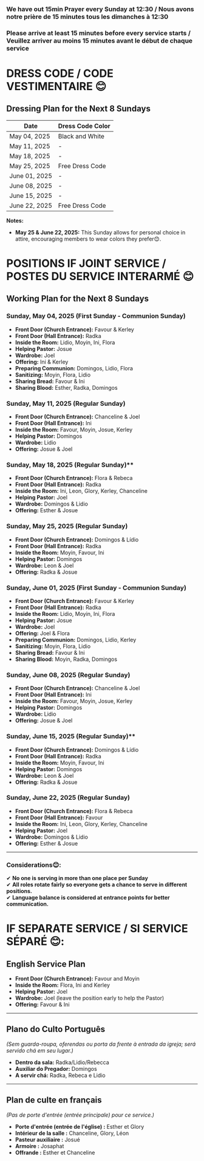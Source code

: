 ### We have out 15min Prayer every Sunday at 12:30 / Nous avons notre prière de 15 minutes tous les dimanches à 12:30
### Please arrive at least 15 minutes before every service starts / Veuillez arriver au moins 15 minutes avant le début de chaque service

# DRESS CODE / CODE VESTIMENTAIRE 😊

## **Dressing Plan for the Next 8 Sundays**

| Date                 | Dress Code Color |
|----------------------|------------------|
| May 04, 2025         | Black and White  |
| May 11, 2025         | -                |
| May 18, 2025         | -                |
| May 25, 2025         | Free Dress Code  |
| June 01, 2025        | -                |
| June 08, 2025        | -                |
| June 15, 2025        | -                |
| June 22, 2025        | Free Dress Code  |

**Notes:**

- **May 25 & June 22, 2025:** This Sunday allows for personal choice in attire, encouraging members to wear colors they prefer😊.

# POSITIONS IF JOINT SERVICE / POSTES DU SERVICE INTERARMÉ 😊

## **Working Plan for the Next 8 Sundays**

### **Sunday, May 04, 2025** (First Sunday - Communion Sunday)  
- **Front Door (Church Entrance):** Favour & Kerley 
- **Front Door (Hall Entrance):** Radka  
- **Inside the Room:** Lidio, Moyin, Ini, Flora  
- **Helping Pastor:** Josue  
- **Wardrobe:** Joel 
- **Offering:** Ini & Kerley  
- **Preparing Communion:** Domingos, Lidio, Flora
- **Sanitizing:** Moyin, Flora, Lidio  
- **Sharing Bread:** Favour & Ini  
- **Sharing Blood:** Esther, Radka, Domingos   

### **Sunday, May 11, 2025** (Regular Sunday)  
- **Front Door (Church Entrance):** Chanceline & Joel  
- **Front Door (Hall Entrance):** Ini  
- **Inside the Room:** Favour, Moyin, Josue, Kerley  
- **Helping Pastor:** Domingos  
- **Wardrobe:** Lidio  
- **Offering:** Josue & Joel  

### **Sunday, May 18, 2025** (Regular Sunday)**  
- **Front Door (Church Entrance):** Flora & Rebeca  
- **Front Door (Hall Entrance):** Radka  
- **Inside the Room:** Ini, Leon, Glory, Kerley, Chanceline 
- **Helping Pastor:** Joel  
- **Wardrobe:** Domingos & Lidio  
- **Offering:** Esther & Josue   

### **Sunday,  May 25, 2025** (Regular Sunday)  
- **Front Door (Church Entrance):** Domingos & Lídio 
- **Front Door (Hall Entrance):** Radka  
- **Inside the Room:** Moyin, Favour, Ini 
- **Helping Pastor:** Domingos  
- **Wardrobe:** Leon & Joel
- **Offering:** Radka & Josue   

### **Sunday, June 01, 2025** (First Sunday - Communion Sunday)  
- **Front Door (Church Entrance):** Favour & Kerley 
- **Front Door (Hall Entrance):** Radka  
- **Inside the Room:** Lidio, Moyin, Ini, Flora  
- **Helping Pastor:** Josue  
- **Wardrobe:** Joel 
- **Offering:** Joel & Flora  
- **Preparing Communion:** Domingos, Lidio, Kerley
- **Sanitizing:** Moyin, Flora, Lidio  
- **Sharing Bread:** Favour & Ini  
- **Sharing Blood:** Moyin, Radka, Domingos  

### **Sunday, June 08, 2025** (Regular Sunday)  
- **Front Door (Church Entrance):** Chanceline & Joel  
- **Front Door (Hall Entrance):** Ini  
- **Inside the Room:** Favour, Moyin, Josue, Kerley  
- **Helping Pastor:** Domingos  
- **Wardrobe:** Lidio  
- **Offering:** Josue & Joel   

### **Sunday, June 15, 2025** (Regular Sunday)**  
- **Front Door (Church Entrance):** Domingos & Lídio 
- **Front Door (Hall Entrance):** Radka  
- **Inside the Room:** Moyin, Favour, Ini 
- **Helping Pastor:** Domingos  
- **Wardrobe:** Leon & Joel
- **Offering:** Radka & Josue  

### **Sunday, June 22, 2025** (Regular Sunday)  
- **Front Door (Church Entrance):** Flora & Rebeca  
- **Front Door (Hall Entrance):** Favour  
- **Inside the Room:** Ini, Leon, Glory, Kerley, Chanceline 
- **Helping Pastor:** Joel  
- **Wardrobe:** Domingos & Lidio  
- **Offering:** Esther & Josue  

---

### **Considerations😊:**
✔ **No one is serving in more than one place per Sunday**  
✔ **All roles rotate fairly so everyone gets a chance to serve in different positions.**  
✔ **Language balance is considered at entrance points for better communication.**  

# IF SEPARATE SERVICE / SI SERVICE SÉPARÉ 😊:


## **English Service Plan**
- **Front Door (Church Entrance):** Favour and Moyin
- **Inside the Room:** Flora, Ini and Kerley  
- **Helping Pastor:** Joel  
- **Wardrobe:** Joel (leave the position early to help the Pastor)  
- **Offering:** Favour & Ini  

---

## **Plano do Culto Português**
*(Sem guarda-roupa, oferendas ou porta da frente à entrada da igreja; será servido chá em seu lugar.)*
- **Dentro da sala:** Radka/Lidio/Rebecca
- **Auxiliar do Pregador:** Domingos
- **A servir chá:** Radka, Rebeca e Lidio

---

## **Plan de culte en français**
*(Pas de porte d'entrée (entrée principale) pour ce service.)*
- **Porte d'entrée (entrée de l'église) :** Esther et Glory
- **Intérieur de la salle :** Chanceline, Glory, Léon
- **Pasteur auxiliaire :** Josué
- **Armoire :** Josaphat
- **Offrande :** Esther et Chanceline 


